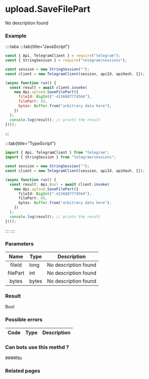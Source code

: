 # upload.SaveFilePart

No description found

### [](#example)Example

::::tabs
:::tab{title="JavaScript"}

```js
const { Api, TelegramClient } = require("telegram");
const { StringSession } = require("telegram/sessions");

const session = new StringSession("");
const client = new TelegramClient(session, apiId, apiHash, {});

(async function run() {
  const result = await client.invoke(
    new Api.upload.SaveFilePart({
      fileId: BigInt("-4156887774564"),
      filePart: 43,
      bytes: Buffer.from("arbitrary data here"),
    })
  );
  console.log(result); // prints the result
})();
```

:::

:::tab{title="TypeScript"}

```ts
import { Api, TelegramClient } from "telegram";
import { StringSession } from "telegram/sessions";

const session = new StringSession("");
const client = new TelegramClient(session, apiId, apiHash, {});

(async function run() {
  const result: Api.Bool = await client.invoke(
    new Api.upload.SaveFilePart({
      fileId: BigInt("-4156887774564"),
      filePart: 43,
      bytes: Buffer.from("arbitrary data here"),
    })
  );
  console.log(result); // prints the result
})();
```

:::
::::

### [](#parameters)Parameters

|   Name   | Type  | Description          |
| :------: | ----- | -------------------- |
|  fileId  | long  | No description found |
| filePart | int   | No description found |
|  bytes   | bytes | No description found |

### [](#result)Result

Bool

### [](#possible-errors)Possible errors

| Code | Type | Description |
| :--: | ---- | ----------- |

### [](#can-bots-use-this-method)Can bots use this methd ?

####No

### [](#related-pages)Related pages
